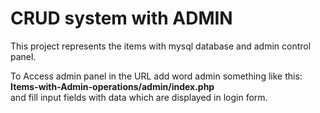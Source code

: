 # CRUD system with ADMIN

This project represents the items with mysql database and admin control panel.

To Access admin panel in the URL add word admin something like this:<br>
<b>Items-with-Admin-operations/admin/index.php</b><br>
and fill input fields with data which are displayed in login form.
